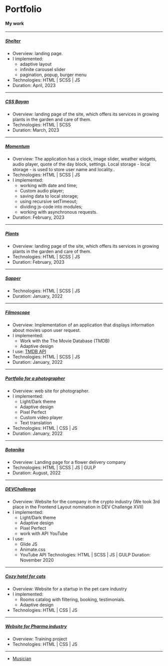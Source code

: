 # Portfolio

#### My work
___________________________________________________________________________________________________________
##### [Shelter](https://rolling-scopes-school.github.io/millisabel-JSFE2023Q1/shelter/)
- Overview: landing page.
- I implemented:
    - adaptive layout
    - infinite carousel slider
    - pagination, popup, burger menu
- Technologies: HTML | SCSS | JS
- Duration: April, 2023
___________________________________________________________________________________________________________
##### [CSS Bayan](https://millisabel.github.io/cssBayan/cssBayan/index.html)
- Overview: landing page of the site, which offers its services in growing plants in the garden and care of them.
- Technologies: HTML | SCSS
- Duration: March, 2023
___________________________________________________________________________________________________________
##### [Momentum](https://rolling-scopes-school.github.io/millisabel-JSFEPRESCHOOL2022Q4/momentum/)
- Overview: The application has a clock, image slider, weather widgets, audio player, quote of the day block, settings. Local storage - local storage - is used to store user name and locality..
- Technologies: HTML | SCSS | JS
- I implemented: 
    - working with date and time;
    - Custom audio player;
    - saving data to local storage;
    - using recursive setTimeout;
    - dividing js-code into modules;
    - working with asynchronous requests.
- Duration: February, 2023
___________________________________________________________________________________________________________
##### [Plants](https://rolling-scopes-school.github.io/millisabel-JSFEPRESCHOOL2022Q4/plants/)
- Overview: landing page of the site, which offers its services in growing plants in the garden and care of them.
- Technologies: HTML | SCSS | JS
- Duration: February, 2023
___________________________________________________________________________________________________________
##### [Sapper](https://millisabel.github.io/Portfolio/saper/)
- Technologies: HTML | SCSS | JS
- Duration: January, 2022
___________________________________________________________________________________________________________
##### [Filmoscope](https://millisabel.github.io/Portfolio/movie-app/)
- Overview: Implementation of an application that displays information about movies upon user request.
- I implemented: 
    - Work with the The Movie Database (TMDB)
    - Adaptive design
- I use: [TMDB API](https://www.themoviedb.org/documentation/api)
- Technologies: HTML | SCSS | JS
- Duration: January, 2022
__________________________________________________________________________________________________________             
##### [Portfolio for a photographer](https://millisabel.github.io/Portfolio/portfolio/)
- Overview: web site for photographer.
- I implemented: 
    - Light/Dark theme
    - Adaptive design
    - Pixel Perfect
    - Custom video player
    - Text translation
- Technologies: HTML | CSS | JS
- Duration: January, 2022
__________________________________________________________________________________________________________ 
##### [Botanika](https://millisabel.github.io/zaverstai-2/)
- Overview: Landing page for a flower delivery company
- Technologies: HTML | SCSS | JS | GULP
- Duration: August, 2022
__________________________________________________________________________________________________________   
##### [DEVChallenge](https://millisabel.github.io/DEVChallenge/)
- Overview: Website for the company in the crypto industry (We took 3rd place in the Frontend Layout nomination in DEV Challenge XVII)
- I implemented: 
    - Light/Dark theme
    - Adaptive design
    - Pixel Perfect
    - work with API YouTube
- I use:
    - Glide JS
    - Animate.css
    - YouTube API
Technologies: HTML | SCSS | JS | GULP
Duration: November 2020
__________________________________________________________________________________________________________ 
##### [Cozy hotel for cats](https://millisabel.github.io/Portfolio/hotelcats/)
- Overview: Website for a startup in the pet care industry
- I implemented: 
    - Rooms catalog with filtering, booking, testimonials.
    - Adaptive design
- Technologies:  HTML | CSS | JS
__________________________________________________________________________________________________________ 
##### [Website for Pharma industry](https://millisabel.github.io/Portfolio/adele/)
- Overview: Training project
- Technologies: HTML | CSS | JS
__________________________________________________________________________________________________________ 
* [Musician](https://millisabel.github.io/Portfolio/Musician/)
